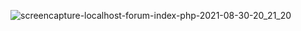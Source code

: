 
![screencapture-localhost-forum-index-php-2021-08-30-20_21_20](https://user-images.githubusercontent.com/61071869/131359224-813a3a49-c783-49b8-b74b-a28567c8e1e6.png)
